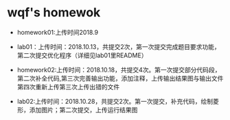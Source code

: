 # wqf's homewok
+ homework01:上传时间2018.9

+ lab01：上传时间：2018.10.13，共提交2次，第一次提交完成题目要求功能，第二次提交优化程序（详细见lab01里README）

+ homework02:上传时间：2018.10.18，共提交4次。第一次提交部分代码段，第二次补全代码,第三次完善输出功能，添加注释，上传输出结果图与输出文件
第四次重新上传第三次上传出错的文件

+ lab02:上传时间：2018.10.28，共提交2次。第一次提交，补充代码，绘制菱形，添加图片；第二次提交，上传运行结果图
